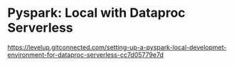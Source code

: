# Pyspark: Local with Dataproc Serverless

https://levelup.gitconnected.com/setting-up-a-pyspark-local-developmet-environment-for-dataproc-serverless-cc7d05779e7d
